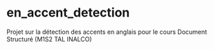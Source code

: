 # en_accent_detection
Projet sur la détection des accents en anglais pour le cours Document Structuré (M1S2 TAL INALCO)
